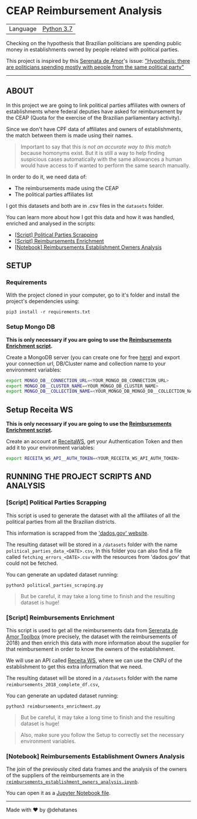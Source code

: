 # CEAP Reimbursement Analysis

|                |                                                            |
| -------------- | ----------------------------------------------------------:|
| Language       | [Python 3.7](https://www.python.org/ "Python's Homepage")  |

Checking on the hypothesis that Brazilian politicians are spending public money in establishments owned by people related with political parties.

This project is inspired by this [Serenata de Amor](https://github.com/okfn-brasil/serenata-de-amor)'s issue: ["Hypothesis: there are politicians spending mostly with people from the same political party"](https://github.com/okfn-brasil/serenata-de-amor/issues/121)

---

## ABOUT
In this project we are going to link political parties affiliates with owners of 
establishments where federal deputies have asked for reimbursement by the CEAP 
(Quota for the exercise of the Brazilian parliamentary activity).

Since we don't have CPF data of affiliates and owners of establishments, the match 
between them is made using their names.

> Important to say that this *is not an accurate way to this match* because homonyms exist.
But it is still a way to help finding suspicious cases automatically with the same 
allowances a human would have access to if wanted to perform the same search manually.

In order to do it, we need data of:
* The reimbursements made using the CEAP
* The political parties affiliates list


I got this datasets and both are in .csv files in the `datasets` folder.

You can learn more about how I got this data and how it was handled, enriched and analysed in the scripts:
* [[Script] Political Parties Scrapping](https://github.com/dehatanes/CEAP-reimbursement-analysis#script-political-parties-scrapping)
* [[Script] Reimbursements Enrichment](https://github.com/dehatanes/CEAP-reimbursement-analysis#script-reimbursements-enrichment)
* [[Notebook] Reimbursements Establishment Owners Analysis](https://github.com/dehatanes/CEAP-reimbursement-analysis#notebook-reimbursements-establishment-owners-analysis)


## SETUP

### Requirements
With the project cloned in your computer, go to it's folder and install the project's dependencies using:
```
pip3 install -r requirements.txt
``` 

### Setup Mongo DB
**This is only necessary if you are going to use the [Reimbursements Enrichment script](https://github.com/dehatanes/CEAP-reimbursement-analysis#script-reimbursements-enrichment).**

Create a MongoDB server (you can create one for free [here](https://www.mongodb.com/)) and export your
connection url, DB/Cluster name and collection name to your environment variables:

```bash
export MONGO_DB__CONNECTION_URL=<YOUR_MONGO_DB_CONNECTION_URL>
export MONGO_DB__CLUSTER_NAME=<YOUR_MONGO_DB_CLUSTER_NAME>
export MONGO_DB__COLLECTION_NAME=<YOUR_MONGO_DB_MONGO_DB__COLLECTION_NAME>
```

## Setup Receita WS
**This is only necessary if you are going to use the [Reimbursements Enrichment script](https://github.com/dehatanes/CEAP-reimbursement-analysis#script-reimbursements-enrichment).**

Create an account at [ReceitaWS](https://www.receitaws.com.br/), get your Authentication Token and then
add it to your environment variables:

```bash
export RECEITA_WS_API__AUTH_TOKEN=<YOUR_RECEITA_WS_API_AUTH_TOKEN>
```

## RUNNING THE PROJECT SCRIPTS AND ANALYSIS

### [Script] Political Parties Scrapping
This script is used to generate the dataset with all the affiliates of all the political parties
from all the Brazilian districts.

This information is scrapped from the ['dados.gov' website](http://dados.gov.br/dataset/filiados-partidos-politicos).

The resulting dataset will be stored in a `/datasets` folder with the name `political_parties_data_<DATE>.csv`,
In this folder you can also find a file called `fetching_errors_<DATE>.csv`
with the resources from 'dados.gov' that could not be fetched. 

You can generate an updated dataset running:
```
python3 political_parties_scraping.py
```
> But be careful, it may take a long time to finish and the resulting dataset is huge!
 

### [Script] Reimbursements Enrichment

This script is used to get all the reimbursements data from [Serenata de Amor Toolbox](https://github.com/okfn-brasil/serenata-toolbox#serenata-de-amor-toolbox)
(more precisely, the dataset with the reimbursements of 2018) and then enrich this data with
more information about the supplier for that reimbursement in order to know the owners of 
the establishment.

We will use an API called [Receita WS](https://www.receitaws.com.br/), where we can use the
CNPJ of the establishment to get this extra information that we need.

The resulting dataset will be stored in a `/datasets` folder with the name `reimbursements_2018_complete_df.csv`,

You can generate an updated dataset running:
```
python3 reimbursements_enrichment.py
```
> But be careful, it may take a long time to finish and the resulting dataset is huge!

> Also, make sure you follow the Setup to correctly set the necessary environment variables. 


### [Notebook] Reimbursements Establishment Owners Analysis

The join of the previously cited data frames and the analysis of the owners of the suppliers
of the reimbursements are in the [`reimbursements_establishment_owners_analysis.ipynb`](https://github.com/dehatanes/CEAP-reimbursement-analysis/blob/master/reimbursements_establishment_owners_analysis.ipynb).

You can open it as a [Jupyter Notebook file](https://jupyter.org/).

---
Made with :heart: by @dehatanes

